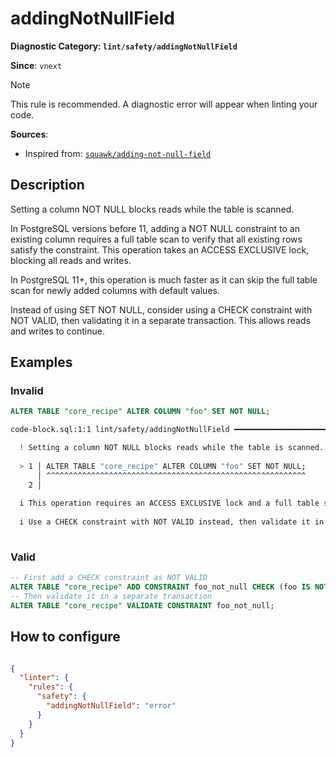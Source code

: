 # addingNotNullField
**Diagnostic Category: `lint/safety/addingNotNullField`**

**Since**: `vnext`

> [!NOTE]
> This rule is recommended. A diagnostic error will appear when linting your code.

**Sources**: 
- Inspired from: <a href="https://squawkhq.com/docs/adding-not-null-field" target="_blank"><code>squawk/adding-not-null-field</code></a>

## Description
Setting a column NOT NULL blocks reads while the table is scanned.

In PostgreSQL versions before 11, adding a NOT NULL constraint to an existing column requires
a full table scan to verify that all existing rows satisfy the constraint. This operation
takes an ACCESS EXCLUSIVE lock, blocking all reads and writes.

In PostgreSQL 11+, this operation is much faster as it can skip the full table scan for
newly added columns with default values.

Instead of using SET NOT NULL, consider using a CHECK constraint with NOT VALID, then
validating it in a separate transaction. This allows reads and writes to continue.

## Examples

### Invalid

```sql
ALTER TABLE "core_recipe" ALTER COLUMN "foo" SET NOT NULL;
```

```sh
code-block.sql:1:1 lint/safety/addingNotNullField ━━━━━━━━━━━━━━━━━━━━━━━━━━━━━━━━━━━━━━━━━━━━━━━━━━

  ! Setting a column NOT NULL blocks reads while the table is scanned.
  
  > 1 │ ALTER TABLE "core_recipe" ALTER COLUMN "foo" SET NOT NULL;
      │ ^^^^^^^^^^^^^^^^^^^^^^^^^^^^^^^^^^^^^^^^^^^^^^^^^^^^^^^^^^
    2 │ 
  
  i This operation requires an ACCESS EXCLUSIVE lock and a full table scan to verify all rows.
  
  i Use a CHECK constraint with NOT VALID instead, then validate it in a separate transaction.
  

```

### Valid

```sql
-- First add a CHECK constraint as NOT VALID
ALTER TABLE "core_recipe" ADD CONSTRAINT foo_not_null CHECK (foo IS NOT NULL) NOT VALID;
-- Then validate it in a separate transaction
ALTER TABLE "core_recipe" VALIDATE CONSTRAINT foo_not_null;
```

## How to configure
```json

{
  "linter": {
    "rules": {
      "safety": {
        "addingNotNullField": "error"
      }
    }
  }
}

```
